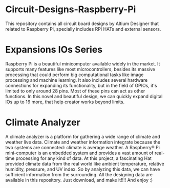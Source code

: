 # Circuit-Designs-Raspberry-Pi
This repository contains all circuit board designs by Altium Designer that related to Raspberry Pi, specially includes RPi HATs and external sensors.

# Expansions IOs Series 
Raspberry Pi is a beautiful minicomputer available widely in the market. It supports many features like most microcontrollers, besides its massive processing that could perform big computational tasks like image processing and machine learning. 
It also includes several hardware connections for expanding its functionality, but in the field of GPIOs, it's limited to only around 28 pins. Most of these pins can act as other functions. 
In this novel and beautiful design, we can quickly expand digital IOs up to 16 more, that help creator works beyond limits.  

# Climate Analyzer
A climate analyzer is a platform for gathering a wide range of climate and weather live data. Climate and weather information integrate because the two systems are connected: climate is average weather.
A Raspberry® Pi mini-computer is an embedded system and provides a vast amount of real-time processing for any kind of data. 
At this project, a fascinating Hat provided climate data from the real world like ambient temperature, relative humidity, pressure, and UV index. So by analyzing this data, we can have sufficient information from the surrounding.
All the designing data are available in this repository. 
Just download, and make it!!!! And enjoy :) 

